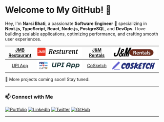 # Welcome to My GitHub! 👋

Hey, I'm **Narsi Bhati**, a passionate **Software Engineer** 🚀 specializing in **Next.js, TypeScript, React, Node.js, PostgreSQL**, and **DevOps**. I love building scalable applications, optimizing performance, and crafting smooth user experiences.

| [JMB Restaurant][1] | [![JMB][2]][1] | [J&M Rentals][3] | [![J&M Rentals][4]][3] |
| :-----------------: | :------------: | :--------------: | :--------------------: |
|    [UPI App][5]     | [![UPI][6]][5] |  [CoSketch][7]   |  [![CoSketch][8]][7]   |

🚀 More projects coming soon! Stay tuned.

---

### 📫 Connect with Me

[![Portfolio](https://img.shields.io/badge/-Portfolio-000?style=for-the-badge&logo=vercel&logoColor=white)][9]
[![LinkedIn](https://img.shields.io/badge/-LinkedIn-0077B5?style=for-the-badge&logo=linkedin&logoColor=white)][10]
[![Twitter](https://img.shields.io/badge/-Twitter-1DA1F2?style=for-the-badge&logo=twitter&logoColor=white)][11]
[![GitHub](https://img.shields.io/badge/-GitHub-181717?style=for-the-badge&logo=github&logoColor=white)][12]

---

[1]: https://github.com/NarsiBhati-Dev/jmb_restaurant
[2]: https://raw.githubusercontent.com/NarsiBhati-Dev/NarsiBhati-Dev/master/assets/jmb-logo.png
[3]: https://github.com/NarsiBhati-Dev/jm_rentals_ltd
[4]: https://raw.githubusercontent.com/NarsiBhati-Dev/NarsiBhati-Dev/master/assets/Jm-rentals.png
[5]: https://github.com/NarsiBhati-Dev/paytm-full-stack
[6]: https://raw.githubusercontent.com/NarsiBhati-Dev/NarsiBhati-Dev/master/assets/UPI.png
[7]: https://github.com/NarsiBhati-Dev/cosketch
[8]: https://raw.githubusercontent.com/NarsiBhati-Dev/NarsiBhati-Dev/master/assets/cosketch.png
[9]: f
[10]: https://www.linkedin.com/in/narsi-bhati-b43459224/
[11]: https://x.com/NarsiBhati31
[12]: https://github.com/NarsiBhati-Dev
